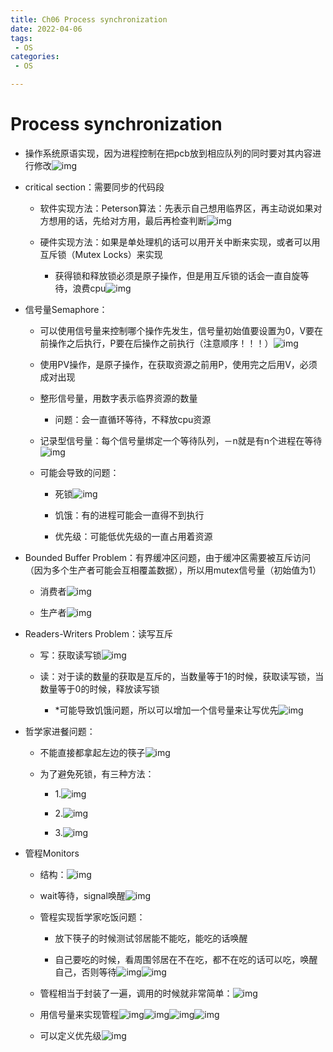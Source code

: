 ```yaml
---
title: Ch06 Process synchronization
date: 2022-04-06
tags:
 - OS
categories:
 - OS

---
```


# Process synchronization

- 操作系统原语实现，因为进程控制在把pcb放到相应队列的同时要对其内容进行修改![img](https://api2.mubu.com/v3/document_image/e74f2f7a-3ae9-495b-a8ee-42fad7e04179-14899999.jpg)

- critical section：需要同步的代码段

  

  

  

  - 软件实现方法：Peterson算法：先表示自己想用临界区，再主动说如果对方想用的话，先给对方用，最后再检查判断![img](https://api2.mubu.com/v3/document_image/bbf9e753-3893-4602-b5a6-406da2be28eb-14899999.jpg)

  - 硬件实现方法：如果是单处理机的话可以用开关中断来实现，或者可以用互斥锁（Mutex Locks）来实现
    - 获得锁和释放锁必须是原子操作，但是用互斥锁的话会一直自旋等待，浪费cpu![img](https://api2.mubu.com/v3/document_image/1ae0b9fa-fdc9-4654-bb65-cc6feebdd9cd-14899999.jpg)

- 信号量Semaphore：

  

  - 可以使用信号量来控制哪个操作先发生，信号量初始值要设置为0，V要在前操作之后执行，P要在后操作之前执行（注意顺序！！！）![img](https://api2.mubu.com/v3/document_image/0263f295-07ef-4c0c-8cb5-9dd5d590d023-14899999.jpg)

  - 使用PV操作，是原子操作，在获取资源之前用P，使用完之后用V，必须成对出现

  - 整形信号量，用数字表示临界资源的数量

    

    

    - 问题：会一直循环等待，不释放cpu资源

  - 记录型信号量：每个信号量绑定一个等待队列，－n就是有n个进程在等待![img](https://api2.mubu.com/v3/document_image/79ad4dcf-7c08-455f-ba68-7b4210c2510d-14899999.jpg)

  - 可能会导致的问题：

    - 死锁![img](https://api2.mubu.com/v3/document_image/ca4b09a7-1acb-4c49-b8d2-2951a2e38fba-14899999.jpg)

    - 饥饿：有的进程可能会一直得不到执行

    - 优先级：可能低优先级的一直占用着资源

- Bounded Buffer Problem：有界缓冲区问题，由于缓冲区需要被互斥访问（因为多个生产者可能会互相覆盖数据），所以用mutex信号量（初始值为1）

  

  

  - 消费者![img](https://api2.mubu.com/v3/document_image/e247a23a-90d2-40bf-a5b9-85cd301d6e33-14899999.jpg)

  - 生产者![img](https://api2.mubu.com/v3/document_image/c34bcf0e-d367-465e-bc7a-ba971c421de1-14899999.jpg)

- Readers-Writers Problem：读写互斥

  - 写：获取读写锁![img](https://api2.mubu.com/v3/document_image/715f1cff-733c-462b-a3a8-a96c905c5758-14899999.jpg)

  - 读：对于读的数量的获取是互斥的，当数量等于1的时候，获取读写锁，当数量等于0的时候，释放读写锁

    

    - *可能导致饥饿问题，所以可以增加一个信号量来让写优先![img](https://api2.mubu.com/v3/document_image/dea78da2-a298-40cf-ad70-b66f82cff2bd-14899999.jpg)

- 哲学家进餐问题：

  

  

  - 不能直接都拿起左边的筷子![img](https://api2.mubu.com/v3/document_image/fe7a88fe-9ca5-43bb-a24f-5bd8b469c7ce-14899999.jpg)

  - 为了避免死锁，有三种方法：

    - 1.![img](https://api2.mubu.com/v3/document_image/f68d297b-1e52-4188-840b-fb0bbb4306e8-14899999.jpg)

    - 2.![img](https://api2.mubu.com/v3/document_image/7e2c1ebe-1a0a-4bec-9ac7-bc4ec97fc7e1-14899999.jpg)

    - 3.![img](https://api2.mubu.com/v3/document_image/a9688e95-a56c-484f-bd80-f8dc1cc8ca57-14899999.jpg)

- 管程Monitors

  

  - 结构：![img](https://api2.mubu.com/v3/document_image/3715b292-c206-4889-93a0-b47ada155a39-14899999.jpg)

  - wait等待，signal唤醒![img](https://api2.mubu.com/v3/document_image/95bdf120-be8f-4a96-aa54-d60916210352-14899999.jpg)

  - 管程实现哲学家吃饭问题：

    - 放下筷子的时候测试邻居能不能吃，能吃的话唤醒

    - 自己要吃的时候，看周围邻居在不在吃，都不在吃的话可以吃，唤醒自己，否则等待![img](https://api2.mubu.com/v3/document_image/0812dfd8-2747-4d90-932b-1afcb1cf9d18-14899999.jpg)![img](https://api2.mubu.com/v3/document_image/909f42a1-cda9-4b3d-ae14-ff4c4e4d40f3-14899999.jpg)

  - 管程相当于封装了一遍，调用的时候就非常简单：![img](https://api2.mubu.com/v3/document_image/83773a71-df61-41c5-9315-a4be1e8463d9-14899999.jpg)

  - 用信号量来实现管程![img](https://api2.mubu.com/v3/document_image/ad32d1de-0456-49b3-bce4-69f37cfbf7b6-14899999.jpg)![img](https://api2.mubu.com/v3/document_image/55ea9482-7508-48dd-a1b5-fd5c46b7b016-14899999.jpg)![img](https://api2.mubu.com/v3/document_image/f55c6111-95b5-4287-b2a8-1413ec2ec4f7-14899999.jpg)![img](https://api2.mubu.com/v3/document_image/d95a8928-87b0-43c8-a82b-ed54252d44ac-14899999.jpg)

  - 可以定义优先级![img](https://markdown-1301334775.cos.eu-frankfurt.myqcloud.com/b4055179-ba6d-4958-9125-9ff1d239a148-14899999.jpg)